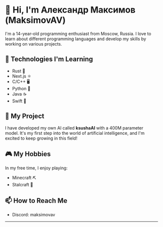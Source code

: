 # 👋 Hi, I'm Александр Максимов (MaksimovAV)

I'm a 14-year-old programming enthusiast from Moscow, Russia. I love to learn about different programming languages and develop my skills by working on various projects. 

## 🔧 Technologies I'm Learning
- Rust 🦀
- Next.js ⚛️
- C/C++ 🖥️
- Python 🐍
- Java ☕
- Swift 🍏

## 🤖 My Project
I have developed my own AI called **ksushaAI** with a 400M parameter model. It's my first step into the world of artificial intelligence, and I'm excited to keep growing in this field!

## 🎮 My Hobbies
In my free time, I enjoy playing:
- Minecraft ⛏️
- Stalcraft 🌌

## 📫 How to Reach Me
- Discord: maksimovav

---
<!---
MaksimovAV11/MaksimovAV11 is a ✨ special ✨ repository because its `README.md` (this file) appears on your GitHub profile.
You can click the Preview link to take a look at your changes.
--->

